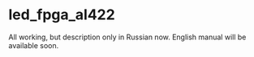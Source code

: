 # led_fpga_al422
All working, but description only in Russian now.
English manual will be available soon.
